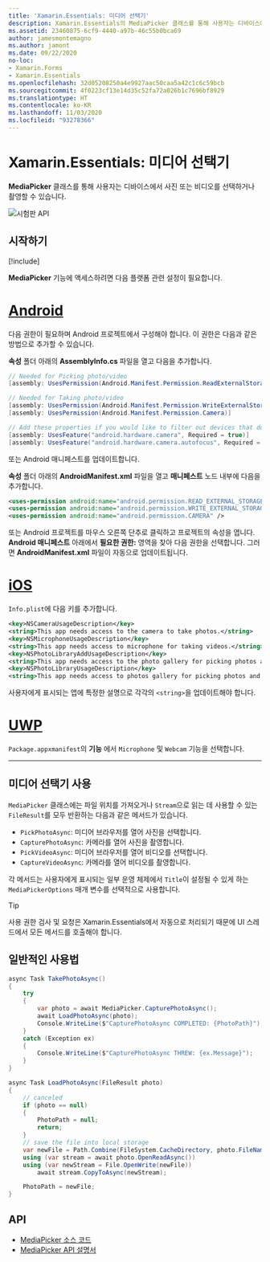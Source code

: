 ```yaml
---
title: 'Xamarin.Essentials: 미디어 선택기'
description: Xamarin.Essentials의 MediaPicker 클래스를 통해 사용자는 디바이스에서 사진 또는 비디오를 선택하거나 촬영할 수 있습니다.
ms.assetid: 23460875-6cf9-4440-a97b-46c55b0bca69
author: jamesmontemagno
ms.author: jamont
ms.date: 09/22/2020
no-loc:
- Xamarin.Forms
- Xamarin.Essentials
ms.openlocfilehash: 32d05208250a4e9927aac50caa5a42c1c6c59bcb
ms.sourcegitcommit: 4f0223cf13e14d35c52fa72a026b1c7696bf8929
ms.translationtype: HT
ms.contentlocale: ko-KR
ms.lasthandoff: 11/03/2020
ms.locfileid: "93278366"
---
```

# <a name="no-locxamarinessentials-media-picker"></a>Xamarin.Essentials: 미디어 선택기

**MediaPicker** 클래스를 통해 사용자는 디바이스에서 사진 또는 비디오를 선택하거나 촬영할 수 있습니다.

![시험판 API](~/media/shared/preview.png)

## <a name="get-started"></a>시작하기

[!include[](~/essentials/includes/get-started.md)]

**MediaPicker** 기능에 액세스하려면 다음 플랫폼 관련 설정이 필요합니다.

# <a name="android"></a>[Android](#tab/android)

다음 권한이 필요하며 Android 프로젝트에서 구성해야 합니다. 이 권한은 다음과 같은 방법으로 추가할 수 있습니다.

**속성** 폴더 아래의 **AssemblyInfo.cs** 파일을 열고 다음을 추가합니다.

```csharp
// Needed for Picking photo/video
[assembly: UsesPermission(Android.Manifest.Permission.ReadExternalStorage)]

// Needed for Taking photo/video
[assembly: UsesPermission(Android.Manifest.Permission.WriteExternalStorage)]
[assembly: UsesPermission(Android.Manifest.Permission.Camera)]

// Add these properties if you would like to filter out devices that do not have cameras, or set to false to make them optional
[assembly: UsesFeature("android.hardware.camera", Required = true)]
[assembly: UsesFeature("android.hardware.camera.autofocus", Required = true)]
```

또는 Android 매니페스트를 업데이트합니다.

**속성** 폴더 아래의 **AndroidManifest.xml** 파일을 열고 **매니페스트** 노드 내부에 다음을 추가합니다.

```xml
<uses-permission android:name="android.permission.READ_EXTERNAL_STORAGE" />
<uses-permission android:name="android.permission.WRITE_EXTERNAL_STORAGE" />
<uses-permission android:name="android.permission.CAMERA" />
```

또는 Android 프로젝트를 마우스 오른쪽 단추로 클릭하고 프로젝트의 속성을 엽니다. **Android 매니페스트** 아래에서 **필요한 권한:** 영역을 찾아 다음 권한을 선택합니다. 그러면 **AndroidManifest.xml** 파일이 자동으로 업데이트됩니다.

# <a name="ios"></a>[iOS](#tab/ios)

`Info.plist`에 다음 키를 추가합니다.

```xml
<key>NSCameraUsageDescription</key>
<string>This app needs access to the camera to take photos.</string>
<key>NSMicrophoneUsageDescription</key>
<string>This app needs access to microphone for taking videos.</string>
<key>NSPhotoLibraryAddUsageDescription</key>
<string>This app needs access to the photo gallery for picking photos and videos.</string>
<key>NSPhotoLibraryUsageDescription</key>
<string>This app needs access to photos gallery for picking photos and videos.</string>
```

사용자에게 표시되는 앱에 특정한 설명으로 각각의 `<string>`을 업데이트해야 합니다.

# <a name="uwp"></a>[UWP](#tab/uwp)

`Package.appxmanifest`의 **기능** 에서 `Microphone` 및 `Webcam` 기능을 선택합니다.

-----

## <a name="using-media-picker"></a>미디어 선택기 사용

`MediaPicker` 클래스에는 파일 위치를 가져오거나 `Stream`으로 읽는 데 사용할 수 있는 `FileResult`를 모두 반환하는 다음과 같은 메서드가 있습니다.

* `PickPhotoAsync`: 미디어 브라우저를 열어 사진을 선택합니다.
* `CapturePhotoAsync`: 카메라를 열어 사진을 촬영합니다.
* `PickVideoAsync`: 미디어 브라우저를 열어 비디오를 선택합니다.
* `CaptureVideoAsync`: 카메라를 열어 비디오를 촬영합니다.

각 메서드는 사용자에게 표시되는 일부 운영 체제에서 `Title`이 설정될 수 있게 하는 `MediaPickerOptions` 매개 변수를 선택적으로 사용합니다.

> [!TIP]
> 사용 권한 검사 및 요청은 Xamarin.Essentials에서 자동으로 처리되기 때문에 UI 스레드에서 모든 메서드를 호출해야 합니다.

## <a name="general-usage"></a>일반적인 사용법

```csharp
async Task TakePhotoAsync()
{
    try
    {
        var photo = await MediaPicker.CapturePhotoAsync();
        await LoadPhotoAsync(photo);
        Console.WriteLine($"CapturePhotoAsync COMPLETED: {PhotoPath}");
    }
    catch (Exception ex)
    {
        Console.WriteLine($"CapturePhotoAsync THREW: {ex.Message}");
    }
}

async Task LoadPhotoAsync(FileResult photo)
{
    // canceled
    if (photo == null)
    {
        PhotoPath = null;
        return;
    }
    // save the file into local storage
    var newFile = Path.Combine(FileSystem.CacheDirectory, photo.FileName);
    using (var stream = await photo.OpenReadAsync())
    using (var newStream = File.OpenWrite(newFile))
        await stream.CopyToAsync(newStream);

    PhotoPath = newFile;
}
```


## <a name="api"></a>API

- [MediaPicker 소스 코드](https://github.com/xamarin/Essentials/tree/main/Xamarin.Essentials/MediaPicker)
- [MediaPicker API 설명서](xref:Xamarin.Essentials.MediaPicker)
